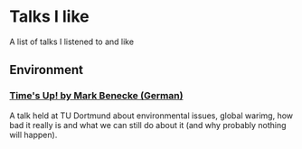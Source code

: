# Talks I like

A list of talks I listened to and like

## Environment

### [Time's Up! by Mark Benecke (German)](https://www.youtube.com/watch?v=AAi_I73kqcE)

A talk held at TU Dortmund about environmental issues, global warimg, how bad it really is
and what we can still do about it (and why probably nothing will happen).
